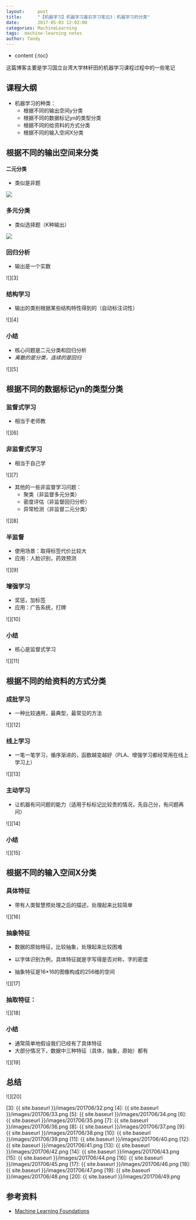 ```yaml
---
layout:     post
title:      "【机器学习】机器学习基石学习笔记3：机器学习的分类"
date:       2017-05-03 12:02:00
categories: MachineLearning
tags:  machine-learning notes 
author: Tandy
---
```


* content
{:toc}

这篇博客主要是学习国立台湾大学林轩田的机器学习课程过程中的一些笔记






## 课程大纲

- 机器学习的种类：
	- 根据不同的输出空间y分类
	- 根据不同的数据标记yn的类型分类
	-  根据不同的给资料的方式分类
	- 根据不同的输入空间X分类

## 根据不同的输出空间来分类

#### 二元分类

- 类似是非题

![][1]

### 多元分类

- 类似选择题（K种输出）

![][2]

### 回归分析

- 输出是一个实数

![][3]

### 结构学习

- 输出的类别根据某些结构特性得到的（自动标注词性）

![][4]

### 小结

- 核心问题是二元分类和回归分析
- *离散的是分类，连续的是回归*

![][5]

## 根据不同的数据标记yn的类型分类

### 监督式学习

- 相当于老师教

![][6]

### 非监督式学习

- 相当于自己学

![][7]

- 其他的一些非监督学习问题：
	- 聚类（非监督多元分类）
	- 密度评估（非监督回归分析）
	- 异常检测（非监督二元分类）

![][8]

### 半监督

- 使用场景：取得标签代价比较大
- 应用：人脸识别，药效预测

![][9]

### 增强学习

- 奖惩，加标签
- 应用：广告系统，打牌

![][10]

### 小结

- 核心是监督式学习

![][11]

## 根据不同的给资料的方式分类

### 成批学习

- 一种比较通用，最典型，最常见的方法

![][12]

### 线上学习

- 一笔一笔学习，循序渐进的，函数越变越好（PLA、增强学习都经常用在线上学习上）

![][13]

### 主动学习

- 让机器有问问题的能力（适用于标标记比较贵的情况，先自己分，有问题再问）

![][14]

### 小结

![][15]

## 根据不同的输入空间X分类
 
### 具体特征

- 带有人类智慧预处理之后的描述，处理起来比较简单

![][16]

### 抽象特征

- 数据的原始特征，比较抽象，处理起来比较困难

- 以字体识别为例，具体特征就是字写得是否对称，字的密度
- 抽象特征是16*16的图像构成的256维的空间

![][17]

### 抽取特征：

![][18]

### 小结

- 通常简单地假设我们已经有了具体特征
- 大部分情况下，数据中三种特征（具体，抽象，原始）都有

![][19]

## 总结

![][20]

[1]: http://farm5.staticflickr.com/4279/35153290761_95e350ba07_b.jpg
[2]: http://farm5.staticflickr.com/4232/34439442214_e180647825_b.jpg
[3]: {{ site.baseurl }}/images/201706/32.png
[4]: {{ site.baseurl }}/images/201706/33.png
[5]: {{ site.baseurl }}/images/201706/34.png
[6]: {{ site.baseurl }}/images/201706/35.png
[7]: {{ site.baseurl }}/images/201706/36.png
[8]: {{ site.baseurl }}/images/201706/37.png
[9]: {{ site.baseurl }}/images/201706/38.png
[10]: {{ site.baseurl }}/images/201706/39.png
[11]: {{ site.baseurl }}/images/201706/40.png
[12]: {{ site.baseurl }}/images/201706/41.png
[13]: {{ site.baseurl }}/images/201706/42.png
[14]: {{ site.baseurl }}/images/201706/43.png
[15]: {{ site.baseurl }}/images/201706/44.png
[16]: {{ site.baseurl }}/images/201706/45.png
[17]: {{ site.baseurl }}/images/201706/46.png
[18]: {{ site.baseurl }}/images/201706/47.png
[19]: {{ site.baseurl }}/images/201706/48.png
[20]: {{ site.baseurl }}/images/201706/49.png

## 参考资料

- [Machine Learning Foundations](http://www.csie.ntu.edu.tw/~htlin/mooc/)




